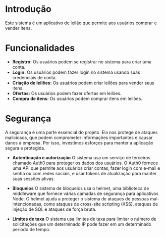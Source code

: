 # Introdução

Este sistema é um aplicativo de leilão que permite aos usuários comprar e vender itens.

# Funcionalidades

* **Registro:** Os usuários podem se registrar no sistema para criar uma conta.
* **Login:** Os usuários podem fazer login no sistema usando suas credenciais de conta.
* **Criação de leilões:** Os usuários podem criar leilões para vender seus itens.
* **Ofertas:** Os usuários podem fazer ofertas em leilões.
* **Compra de itens:** Os usuários podem comprar itens em leilões.

# Segurança
A segurança é uma parte essencial do projeto. Ela nos protege de ataques maliciosos, que podem comprometer informações importantes e causar danos à empresa. Por isso, investimos esforços para manter a aplicação segura e protegida.

- **Autenticação e autorização**
O sistema usa um serviço de terceiros chamado Auth0 para proteger os dados dos usuários. O Auth0 fornece uma API que permite aos usuários criar contas, fazer login com e-mail e senha ou com redes sociais, e usar tokens de atualização para manter suas sessões ativas.

* **Bloqueios**
O sistema de bloqueios usa o helmet, uma biblioteca de middleware que fornece várias camadas de segurança para aplicativos Node. O helmet ajuda a proteger o sistema de ataques de pessoas mal-intencionadas, como ataques de cross-site scripting (XSS), ataques de injeção de SQL e ataques de força bruta.

- **Limites de taxa**
O sistema usa limites de taxa para limitar o número de solicitações que um determinado IP pode fazer em um determinado período de tempo.